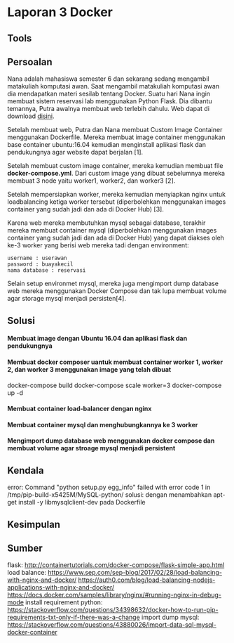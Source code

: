 # Laporan 3 Docker

## Tools

## Persoalan
Nana adalah mahasiswa semester 6 dan sekarang sedang mengambil matakuliah komputasi awan. Saat mengambil matakuliah komputasi awan dia mendapatkan materi sesilab tentang Docker. Suatu hari Nana ingin membuat sistem reservasi lab menggunakan Python Flask. Dia dibantu temannya, Putra awalnya membuat web terlebih dahulu. Web dapat di download [disini](https://cloud.fathoniadi.my.id/reservasi.zip).

Setelah membuat web, Putra dan Nana membuat Custom Image Container menggunakan Dockerfile. Mereka membuat image container menggunakan base container ubuntu:16.04 kemudian menginstall aplikasi flask dan pendukungnya agar website dapat berjalan [1].

Setelah membuat custom image container, mereka kemudian membuat file __docker-compose.yml__. Dari custom image yang dibuat sebelumnya mereka membuat 3 node yaitu worker1, worker2, dan worker3 [2].

Setelah mempersiapkan worker, mereka kemudian menyiapkan nginx untuk loadbalancing ketiga worker tersebut (diperbolehkan menggunakan images container yang sudah jadi dan ada di Docker Hub) [3].

Karena web mereka membutuhkan mysql sebagai database, terakhir mereka membuat container mysql (diperbolehkan menggunakan images container yang sudah jadi dan ada di Docker Hub)  yang dapat diakses oleh ke-3 worker yang berisi web mereka tadi dengan environment:

    username : userawan
    password : buayakecil
    nama database : reservasi

Selain setup environmet mysql, mereka juga mengimport dump database web mereka menggunakan Docker Compose dan tak lupa membuat volume agar storage mysql menjadi persisten[4].

## Solusi

#### Membuat image dengan Ubuntu 16.04 dan aplikasi flask dan pendukungnya

#### Membuat docker composer uantuk membuat container worker 1, worker 2, dan worker 3 menggunakan image yang telah dibuat

docker-compose build
docker-compose scale worker=3
docker-compose up -d

#### Membuat container load-balancer dengan nginx

#### Membuat container mysql dan menghubungkannya ke 3 worker

#### Mengimport dump database web menggunakan docker compose dan membuat volume agar stroage mysql menjadi persistent

## Kendala

error:
Command "python setup.py egg_info" failed with error code 1 in /tmp/pip-build-x5425M/MySQL-python/
solusi:
dengan menambahkan apt-get install -y libmysqlclient-dev pada Dockerfile

## Kesimpulan

## Sumber
flask:
http://containertutorials.com/docker-compose/flask-simple-app.html
load balance:
https://www.sep.com/sep-blog/2017/02/28/load-balancing-with-nginx-and-docker/
https://auth0.com/blog/load-balancing-nodejs-applications-with-nginx-and-docker/
https://docs.docker.com/samples/library/nginx/#running-nginx-in-debug-mode
install requirement python:
https://stackoverflow.com/questions/34398632/docker-how-to-run-pip-requirements-txt-only-if-there-was-a-change
import dump mysql: https://stackoverflow.com/questions/43880026/import-data-sql-mysql-docker-container